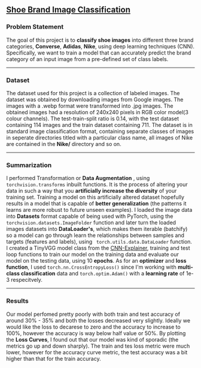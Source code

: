 ## [Shoe Brand Image Classification](#Problem-Statement)
### Problem Statement
The goal of this project is to **classify shoe images** into different three brand categories, **Converse**, **Adidas**, **Nike**, using deep learning techniques (CNN).
Specifically, we want to train a model that can accurately predict the brand category of an input image from a pre-defined set of class labels.

---

### Dataset
The dataset used for this project is a collection of labeled images. The dataset was obtained by downloading images from Google images.
The images with a .webp format were transformed into .jpg images. The obtained images had a resolution of 240x240 pixels in RGB color model(3 colour channels).
The test-train-split ratio is 0.14, with the test dataset containing 114 images and the train dataset containing 711. The dataset
is in standard image classification format, containing
separate classes of images in seperate directories titled with a particular class name, all images of Nike are contained in the **Nike/** directory and so on.

---

### Summarization
I performed Transformation or **Data Augmentation** , using `torchvision.transforms` inbuilt functions. It is the process of altering your data in such a way 
that you **artificially increase the diversity**
of your training set. Training a model on this artificially altered dataset hopefully results in a model that is capable of **better generalization**
(the patterns it learns are more robust to future unseen examples).
I loaded the image data into **Datasets** format capable of being used with PyTorch, using the `torchvision.datasets.ImageFolder` function and later turn 
the loaded images datasets into **DataLoader's**, which makes them iterable (batchify) so a model can go through learn the relationships between samples and targets 
(features and labels), using ` torch.utils.data.DataLoader` function.
I created a TinyVGG model class from the [CNN-Explainer](https://poloclub.github.io/cnn-explainer/), training and test loop functions to train our model on
the training data and evaluate
our model on the testing data, using 10 **epochs**.
As for an **optimizer** and **loss function**, I used `torch.nn.CrossEntropyLoss()` since I'm working with **multi-class classification** data
and `torch.optim.Adam()` with a **learning rate** of 1e-3 respecitvely.


---

### Results
Our model perfomed pretty poorly with both train and test accuracy of around 30% - 35% and both the losses decreased very slightly. Ideally we would like the loss to decarese
to zero and the accuracy to increase to 100%, however the accuracy is way below half value or 50%.
By plotting the **Loss Curves**, I found out that our model was kind of sporadic (the metrics go up and down sharply).
The train and tes loss metric were much lower, however for the accuracy curve metric, the test accuracy was a bit higher than that for the train accuracy.


